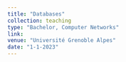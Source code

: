 ```yaml
---
title: "Databases"
collection: teaching
type: "Bachelor, Computer Networks"
link: 
venue: "Université Grenoble Alpes"
date: "1-1-2023"
---
```

